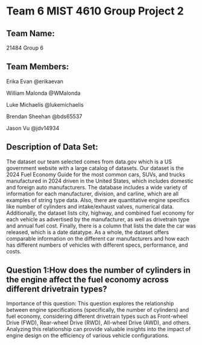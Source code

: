 # Team 6 MIST 4610 Group Project 2





## Team Name:
 21484 Group 6

## Team Members:
Erika Evan @erikaevan

William Malonda @WMalonda

Luke Michaelis @lukemichaelis

Brendan Sheehan @bds65537

Jason Vu @jdv14934
## Description of Data Set:

The dataset our team selected comes from data.gov which is a US government website with a large catalog of datasets. Our dataset is the 2024 Fuel Economy Guide for the most common cars, SUVs, and trucks manufactured in 2024 driven in the United States, which includes domestic and foreign auto manufacturers. The database includes a wide variety of information for each manufacturer, division, and carline, which are all examples of string type data. Also, there are quantitative engine specifics like number of cylinders and intake/exhaust valves, numerical data. Additionally, the dataset lists city, highway, and combined fuel economy for each vehicle as advertised by the manufacturer, as well as drivetrain type and annual fuel cost. Finally, there is a column that lists the date the car was released, which is a date datatype. As a whole, the dataset offers comparable information on the different car manufacturers and how each has different numbers of vehicles with different specs, performance, and costs. 

## Question 1:How does the number of cylinders in the engine affect the fuel economy across different drivetrain types?

Importance of this question: 
This question explores the relationship between engine specifications (specifically, the number of cylinders) and fuel economy, considering different drivetrain types such as Front-wheel Drive (FWD), Rear-wheel Drive (RWD), All-wheel Drive (AWD), and others. Analyzing this relationship can provide valuable insights into the impact of engine design on the efficiency of various vehicle configurations.
